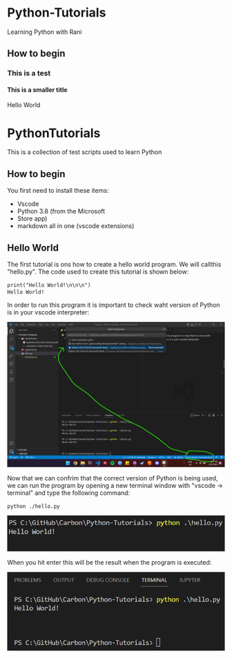 # Python-Tutorials
 Learning Python with Rani
 ## How to begin
 ### This is a test
 #### This is a smaller title
 Hello World

 # PythonTutorials
 This is a collection of test
 scripts used to learn Python

 ## How to begin
 You first need to install these
 items:
 - Vscode
 - Python 3.8 (from the Microsoft
 - Store app)
 - markdown all in one (vscode extensions)

## Hello World
The first tutorial is ons how to create a hello world program. We will callthis "hello.py". The code used to create this tutorial is shown below:
```
print("Hello World!\n\n\n")
Hello World!
```
In order to run this program it is important to check waht version of Python is in your vscode interpreter:

![image](diagram.png)

Now that we can confrim that the correct version of Python is being used, we can run the program by opening a new terminal window with "vscode -> terminal" and type the following command:
```
python ./hello.py
```
![image](diagram2.png)

When you hit enter this will be the result when the program is executed:

![image](diagram3.png)